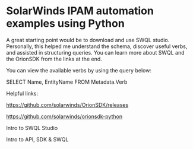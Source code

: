 # SolarWinds IPAM automation examples using Python

A great starting point would be to download and use SWQL studio. Personally, this helped me understand the schema, discover useful verbs, and assisted in structuring queries. You can learn more about SWQL and the OrionSDK from the links at the end.

You can view the available verbs by using the query below:

SELECT Name, EntityName FROM Metadata.Verb

Helpful links:

https://github.com/solarwinds/OrionSDK/releases

https://github.com/solarwinds/orionsdk-python

Intro to SWQL Studio

Intro to API, SDK & SWQL
